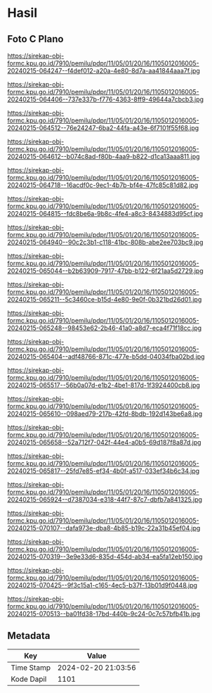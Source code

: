 # Hasil

## Foto C Plano

https://sirekap-obj-formc.kpu.go.id/7910/pemilu/pdpr/11/05/01/20/16/1105012016005-20240215-064247--f4def012-a20a-4e80-8d7a-aa41844aaa7f.jpg

https://sirekap-obj-formc.kpu.go.id/7910/pemilu/pdpr/11/05/01/20/16/1105012016005-20240215-064406--737e337b-f776-4363-8ff9-49644a7cbcb3.jpg

https://sirekap-obj-formc.kpu.go.id/7910/pemilu/pdpr/11/05/01/20/16/1105012016005-20240215-064512--76e24247-6ba2-44fa-a43e-6f7101f55f68.jpg

https://sirekap-obj-formc.kpu.go.id/7910/pemilu/pdpr/11/05/01/20/16/1105012016005-20240215-064612--b074c8ad-f80b-4aa9-b822-d1ca13aaa811.jpg

https://sirekap-obj-formc.kpu.go.id/7910/pemilu/pdpr/11/05/01/20/16/1105012016005-20240215-064718--16acdf0c-9ec1-4b7b-bf4e-47fc85c81d82.jpg

https://sirekap-obj-formc.kpu.go.id/7910/pemilu/pdpr/11/05/01/20/16/1105012016005-20240215-064815--fdc8be6a-9b8c-4fe4-a8c3-8434883d95cf.jpg

https://sirekap-obj-formc.kpu.go.id/7910/pemilu/pdpr/11/05/01/20/16/1105012016005-20240215-064940--90c2c3b1-c118-41bc-808b-abe2ee703bc9.jpg

https://sirekap-obj-formc.kpu.go.id/7910/pemilu/pdpr/11/05/01/20/16/1105012016005-20240215-065044--b2b63909-7917-47bb-b122-6f21aa5d2729.jpg

https://sirekap-obj-formc.kpu.go.id/7910/pemilu/pdpr/11/05/01/20/16/1105012016005-20240215-065211--5c3460ce-b15d-4e80-9e0f-0b321bd26d01.jpg

https://sirekap-obj-formc.kpu.go.id/7910/pemilu/pdpr/11/05/01/20/16/1105012016005-20240215-065248--98453e62-2b46-41a0-a8d7-eca4f71f18cc.jpg

https://sirekap-obj-formc.kpu.go.id/7910/pemilu/pdpr/11/05/01/20/16/1105012016005-20240215-065404--adf48766-871c-477e-b5dd-04034fba02bd.jpg

https://sirekap-obj-formc.kpu.go.id/7910/pemilu/pdpr/11/05/01/20/16/1105012016005-20240215-065517--56b0a07d-e1b2-4be1-817d-1f3924400cb8.jpg

https://sirekap-obj-formc.kpu.go.id/7910/pemilu/pdpr/11/05/01/20/16/1105012016005-20240215-065610--098aed79-217b-42fd-8bdb-192d143be6a8.jpg

https://sirekap-obj-formc.kpu.go.id/7910/pemilu/pdpr/11/05/01/20/16/1105012016005-20240215-065658--52a712f7-042f-44e4-a0b5-69d187f8a87d.jpg

https://sirekap-obj-formc.kpu.go.id/7910/pemilu/pdpr/11/05/01/20/16/1105012016005-20240215-065817--25fd7e85-ef34-4b0f-a517-033ef34b6c34.jpg

https://sirekap-obj-formc.kpu.go.id/7910/pemilu/pdpr/11/05/01/20/16/1105012016005-20240215-065924--d7387034-e318-44f7-87c7-dbfb7a841325.jpg

https://sirekap-obj-formc.kpu.go.id/7910/pemilu/pdpr/11/05/01/20/16/1105012016005-20240215-070107--dafa973e-dba8-4b85-b19c-22a31b45ef04.jpg

https://sirekap-obj-formc.kpu.go.id/7910/pemilu/pdpr/11/05/01/20/16/1105012016005-20240215-070319--3e9e33d6-835d-454d-ab34-ea5fa12eb150.jpg

https://sirekap-obj-formc.kpu.go.id/7910/pemilu/pdpr/11/05/01/20/16/1105012016005-20240215-070425--9f3c15a1-c165-4ec5-b37f-13b01d9f0448.jpg

https://sirekap-obj-formc.kpu.go.id/7910/pemilu/pdpr/11/05/01/20/16/1105012016005-20240215-070513--ba01fd38-17bd-440b-9c24-0c7c57bfb41b.jpg


## Metadata

| Key        | Value               |
| ---------- | ------------------- |
| Time Stamp | 2024-02-20 21:03:56 |
| Kode Dapil | 1101                |



